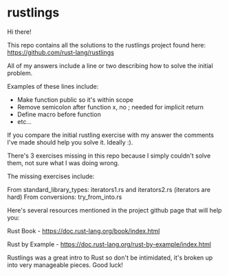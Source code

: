 # rustlings

Hi there!

This repo contains all the solutions to the rustlings project found here:
https://github.com/rust-lang/rustlings

All of my answers include a line or two describing how to solve the initial problem.

Examples of these lines include:
- Make function public so it's within scope
- Remove semicolon after function x, no ; needed for implicit return
- Define macro before function 
- etc...

If you compare the initial rustling exercise with my answer the comments I've made should help you solve it. Ideally :).

There's 3 exercises missing in this repo because I simply couldn't solve them, not sure what I was doing wrong.

The missing exercises include:

From standard_library_types: iterators1.rs and iterators2.rs (iterators are hard)
From conversions: try_from_into.rs

Here's several resources mentioned in the project github page that will help you:

Rust Book - https://doc.rust-lang.org/book/index.html

Rust by Example - https://doc.rust-lang.org/rust-by-example/index.html

Rustlings was a great intro to Rust so don't be intimidated, it's broken up into very manageable pieces. Good luck! 
